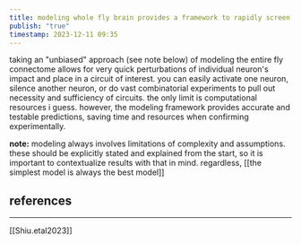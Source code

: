 ```yaml
---
title: modeling whole fly brain provides a framework to rapidly screen for circuit mechanisms
publish: "true"
timestamp: 2023-12-11 09:35
---
```

taking an "unbiased" approach (see note below) of modeling the entire fly connectome allows for very quick perturbations of individual neuron's impact and place in a circuit of interest. you can easily activate one neuron, silence another neuron, or do vast combinatorial experiments to pull out necessity and sufficiency of circuits. the only limit is computational resources i guess. however, the modeling framework provides accurate and testable predictions, saving time and resources when confirming experimentally.

**note:**
modeling always involves limitations of complexity and assumptions. these should be explicitly stated and explained from the start, so it is important to contextualize results with that in mind. regardless, [[the simplest model is always the best model]]

## references
---
[[Shiu.etal2023]]
